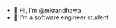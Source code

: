 - 👋 Hi, I’m @mkrandhawa
- 🌱 I’m a software engineer student

<!---
mkrandhawa/mkrandhawa is a ✨ special ✨ repository because its `README.md` (this file) appears on your GitHub profile.
You can click the Preview link to take a look at your changes.
--->
